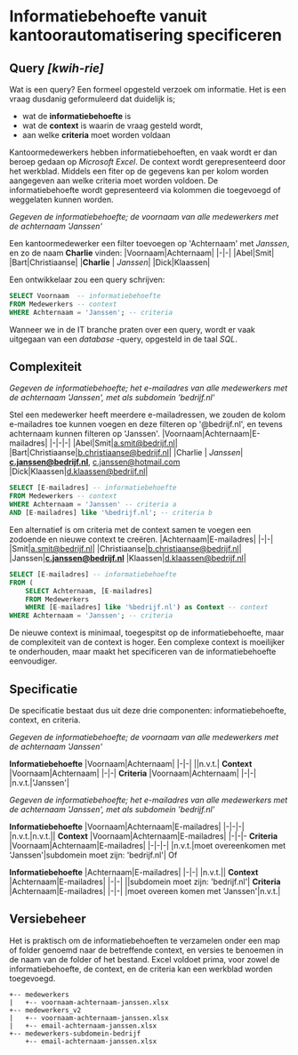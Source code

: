 ﻿# Informatiebehoefte vanuit kantoorautomatisering specificeren
## Query *[kwih-rie]*
Wat is een query? Een formeel opgesteld verzoek om informatie. Het is een vraag dusdanig geformuleerd dat duidelijk is;
- wat de **informatiebehoefte** is
- wat de **context** is waarin de vraag gesteld wordt,
- aan welke **criteria** moet worden voldaan

Kantoormedewerkers hebben informatiebehoeften, en vaak wordt er dan beroep gedaan op *Microsoft Excel*. De context wordt gerepresenteerd door het werkblad. Middels een fiter op de gegevens kan per kolom worden aangegeven aan welke criteria moet worden voldoen. De informatiebehoefte wordt gepresenteerd via kolommen die toegevoegd of weggelaten kunnen worden.  

*Gegeven de informatiebehoefte; de voornaam van alle medewerkers met de achternaam 'Janssen'*

Een kantoormedewerker een filter toevoegen op 'Achternaam' met *Janssen*, en zo de naam **Charlie** vinden:
|Voornaam|Achternaam|
|-|-|
|Abel|Smit|
|Bart|Christiaanse|
|**Charlie**  | *Janssen*|
|Dick|Klaassen|

Een ontwikkelaar zou een query schrijven:
```sql
SELECT Voornaam  -- informatiebehoefte
FROM Medewerkers -- context
WHERE Achternaam = 'Janssen'; -- criteria
```
Wanneer we in de IT branche praten over een query, wordt er vaak uitgegaan van een *database* -query, opgesteld in de taal *SQL*.
## Complexiteit
*Gegeven de informatiebehoefte; het e-mailadres van alle medewerkers met de achternaam 'Janssen', met als subdomein 'bedrijf.nl'*  

Stel een medewerker heeft meerdere e-mailadressen, we zouden de kolom e-mailadres toe kunnen voegen en deze  filteren op '@bedrijf.nl', en tevens achternaam kunnen filteren op 'Janssen'.
|Voornaam|Achternaam|E-mailadres|
|-|-|-|
|Abel|Smit|a.smit@bedrijf.nl|
|Bart|Christiaanse|b.christiaanse@bedrijf.nl|
|Charlie | *Janssen*| **c.janssen@bedrijf.nl**, c.janssen@hotmail.com
|Dick|Klaassen|d.klaassen@bedrijf.nl|
```sql
SELECT [E-mailadres] -- informatiebehoefte
FROM Medewerkers -- context
WHERE Achternaam = 'Janssen' -- criteria a
AND [E-mailadres] like '%bedrijf.nl'; -- criteria b
```
Een alternatief is om criteria met de context samen te voegen een zodoende en nieuwe context te creëren.
|Achternaam|E-mailadres|
|-|-|
|Smit|a.smit@bedrijf.nl|
|Christiaanse|b.christiaanse@bedrijf.nl|
|Janssen|**c.janssen@bedrijf.nl**
|Klaassen|d.klaassen@bedrijf.nl|
```sql
SELECT [E-mailadres] -- informatiebehoefte
FROM (
    SELECT Achternaam, [E-mailadres] 
    FROM Medewerkers 
    WHERE [E-mailadres] like '%bedrijf.nl') as Context -- context
WHERE Achternaam = 'Janssen'; -- criteria
```
De nieuwe context is minimaal, toegespitst op de informatiebehoefte, maar de complexiteit van de context is hoger. Een complexe context is moeilijker te onderhouden, maar maakt het specificeren van de informatiebehoefte eenvoudiger.
## Specificatie
De specificatie bestaat dus uit deze drie componenten: informatiebehoefte, context, en criteria.  

*Gegeven de informatiebehoefte; de voornaam van alle medewerkers met de achternaam 'Janssen'*  

**Informatiebehoefte**
|Voornaam|Achternaam|
|-|-|
||n.v.t.|
**Context**
|Voornaam|Achternaam|
|-|-|
**Criteria**
|Voornaam|Achternaam|
|-|-|
|n.v.t.|'Janssen'|

*Gegeven de informatiebehoefte; het e-mailadres van alle medewerkers met de achternaam 'Janssen', met als subdomein 'bedrijf.nl'*

**Informatiebehoefte**
|Voornaam|Achternaam|E-mailadres|
|-|-|-|
|n.v.t.|n.v.t.||
**Context**
|Voornaam|Achternaam|E-mailadres|
|-|-|-
**Criteria**
|Voornaam|Achternaam|E-mailadres|
|-|-|-|
|n.v.t.|moet overeenkomen met 'Janssen'|subdomein moet zijn: 'bedrijf.nl'|
Of

**Informatiebehoefte**
|Achternaam|E-mailadres|
|-|-|
|n.v.t.||
**Context**
|Achternaam|E-mailadres|
|-|-|
||subdomein moet zijn: 'bedrijf.nl'|
**Criteria**
|Achternaam|E-mailadres|
|-|-|
|moet overeen komen met 'Janssen'|n.v.t.|

## Versiebeheer
Het is praktisch om de informatiebehoeften te verzamelen onder een map of folder genoemd naar de betreffende context, en versies te benoemen in de naam van de folder of het bestand. Excel voldoet prima, voor zowel de informatiebehoefte, de context, en de criteria kan een werkblad worden toegevoegd.
```
+-- medewerkers
|   +-- voornaam-achternaam-janssen.xlsx
+-- medewerkers_v2
|   +-- voornaam-achternaam-janssen.xlsx
|   +-- email-achternaam-janssen.xlsx
+-- medewerkers-subdomein-bedrijf
    +-- email-achternaam-janssen.xlsx
```